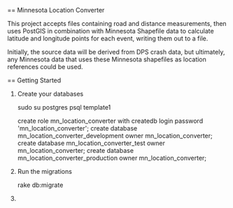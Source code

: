 == Minnesota Location Converter 

This project accepts files containing road and distance measurements, then uses PostGIS in combination 
with Minnesota Shapefile data to calculate latitude and longitude points for each event, writing them 
out to a file.

Initially, the source data will be derived from DPS crash data, but ultimately, any Minnesota data 
that uses these Minnesota shapefiles as location references could be used.

== Getting Started
1.  Create your databases

    sudo su postgres
    psql template1
    
    create role mn_location_converter with createdb login password 'mn_location_converter';
    create database mn_location_converter_development owner mn_location_converter;
    create database mn_location_converter_test owner mn_location_converter;
    create database mn_location_converter_production owner mn_location_converter;
    
2.  Run the migrations

    rake db:migrate
    
3.  